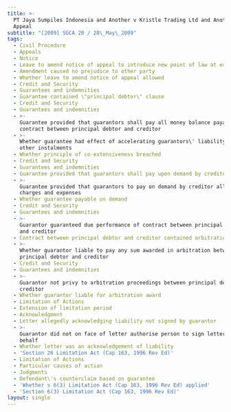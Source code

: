 ```yaml
---
title: >-
  PT Jaya Sumpiles Indonesia and Another v Kristle Trading Ltd and Another
  Appeal
subtitle: "[2009] SGCA 20 / 28\_May\_2009"
tags:
  - Civil Procedure
  - Appeals
  - Notice
  - Leave to amend notice of appeal to introduce new point of law at early stage
  - Amendment caused no prejudice to other party
  - Whether leave to amend notice of appeal allowed
  - Credit and Security
  - Guarantees and indemnities
  - Guarantee contained \"principal debtor\" clause
  - Credit and Security
  - Guarantees and indemnities
  - >-
    Guarantee provided that guarantors shall pay all money balance payable under
    contract between principal debtor and creditor
  - >-
    Whether guarantee had effect of accelerating guarantors\' liability for
    other instalments
  - Whether principle of co-extensiveness breached
  - Credit and Security
  - Guarantees and indemnities
  - Guarantee provided that guarantors shall pay upon demand by creditor
  - >-
    Guarantee provided that guarantors to pay on demand by creditor all costs,
    charges and expenses
  - Whether guarantee payable on demand
  - Credit and Security
  - Guarantees and indemnities
  - >-
    Guarantor guaranteed due performance of contract between principal debtor
    and creditor
  - Contract between principal debtor and creditor contained arbitration clause
  - >-
    Whether guarantor liable to pay any sum awarded in arbitration between
    principal debtor and creditor
  - Credit and Security
  - Guarantees and indemnities
  - >-
    Guarantor not privy to arbitration proceedings between principal debtor and
    creditor
  - Whether guarantor liable for arbitration award
  - Limitation of Actions
  - Extension of limitation period
  - Acknowledgment
  - Letter allegedly acknowledging liability not signed by guarantor
  - >-
    Guarantor did not on face of letter authorise person to sign letter on his
    behalf
  - Whether letter was an acknowledgement of liability
  - 'Section 26 Limitation Act (Cap 163, 1996 Rev Ed)'
  - Limitation of Actions
  - Particular causes of action
  - Judgments
  - Defendant\'s counterclaim based on guarantee
  - 'Whether s 6(3) Limitation Act (Cap 163, 1996 Rev Ed) applied'
  - 'Section 6(3) Limitation Act (Cap 163, 1996 Rev Ed)'
layout: single
---
```



